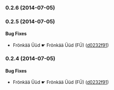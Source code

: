 <a name="0.2.6"></a>
### 0.2.6 (2014-07-05)


<a name="0.2.5"></a>
### 0.2.5 (2014-07-05)


#### Bug Fixes

* Frönkää Üüd ☛ Frönkää Üüd (FÜ) ([d0232f91](http://github.com/gr2m/initials.js/commit/d0232f9113947a05a2a9d50141dda25ed46ab0d2))


<a name="0.2.4"></a>
### 0.2.4 (2014-07-05)


#### Bug Fixes

* Frönkää Üüd ☛ Frönkää Üüd (FÜ) ([d0232f91](http://github.com/gr2m/initials.js/commit/d0232f9113947a05a2a9d50141dda25ed46ab0d2))

